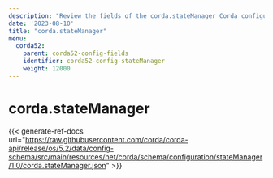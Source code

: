 ```yaml
---
description: "Review the fields of the corda.stateManager Corda configuration section."
date: '2023-08-10'
title: "corda.stateManager"
menu:
  corda52:
    parent: corda52-config-fields
    identifier: corda52-config-stateManager
    weight: 12000
---
```

# corda.stateManager

{{< generate-ref-docs url="https://raw.githubusercontent.com/corda/corda-api/release/os/5.2/data/config-schema/src/main/resources/net/corda/schema/configuration/stateManager/1.0/corda.stateManager.json" >}}
